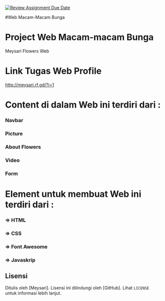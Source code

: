 [![Review Assignment Due Date](https://classroom.github.com/assets/deadline-readme-button-24ddc0f5d75046c5622901739e7c5dd533143b0c8e959d652212380cedb1ea36.svg)](https://classroom.github.com/a/6H2sAzcR)

#Web Macam-Macam Bunga

# Project Web Macam-macam Bunga

Meysari Flowers Web

# Link Tugas Web Profile

http://meysari.rf.gd/?i=1

# Content di dalam Web ini terdiri dari :

### Navbar

### Picture

### About Flowers

### Video

### Form

# Element untuk membuat Web ini terdiri dari :

### => HTML

### => CSS

### => Font Awesome

### => Javaskrip

## Lisensi

Ditulis oleh [Meysari]. Lisensi ini dilindungi oleh [GitHub]. Lihat `LICENSE` untuk informasi lebih lanjut.
